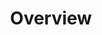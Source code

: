 ---
id: esquire-avz-overview
title: Overview
sidebar_label: Overview
slug: /esquire/avrick_movers/overview
---